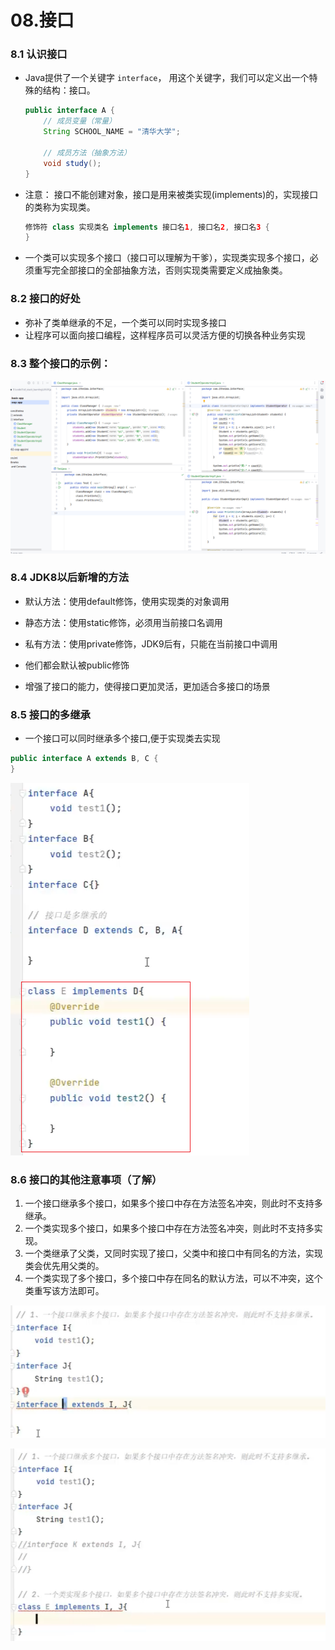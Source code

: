 # 08.接口

### 8.1 认识接口

- Java提供了一个关键字 ```interface```， 用这个关键字，我们可以定义出一个特殊的结构：接口。
    ```java
    public interface A {
        // 成员变量（常量）
        String SCHOOL_NAME = "清华大学";

        // 成员方法（抽象方法）
        void study();
    }
    ```

- 注意： 接口不能创建对象，接口是用来被类实现(implements)的，实现接口的类称为实现类。
    ```java
    修饰符 class 实现类名 implements 接口名1, 接口名2, 接口名3 {
    }
    ```

- 一个类可以实现多个接口（接口可以理解为干爹），实现类实现多个接口，必须重写完全部接口的全部抽象方法，否则实现类需要定义成抽象类。

### 8.2 接口的好处

- 弥补了类单继承的不足，一个类可以同时实现多接口
- 让程序可以面向接口编程，这样程序员可以灵活方便的切换各种业务实现

### 8.3 整个接口的示例：

![alt text](image-39.png)


### 8.4 JDK8以后新增的方法

- 默认方法：使用default修饰，使用实现类的对象调用
- 静态方法：使用static修饰，必须用当前接口名调用
- 私有方法：使用private修饰，JDK9后有，只能在当前接口中调用
- 他们都会默认被public修饰

- 增强了接口的能力，使得接口更加灵活，更加适合多接口的场景

### 8.5 接口的多继承

- 一个接口可以同时继承多个接口,便于实现类去实现
```java
public interface A extends B, C {
}
```

![alt text](image-40.png)


### 8.6 接口的其他注意事项（了解）

1. 一个接口继承多个接口，如果多个接口中存在方法签名冲突，则此时不支持多继承。
2. 一个类实现多个接口，如果多个接口中存在方法签名冲突，则此时不支持多实现。
3. 一个类继承了父类，又同时实现了接口，父类中和接口中有同名的方法，实现类会优先用父类的。
4. 一个类实现了多个接口，多个接口中存在同名的默认方法，可以不冲突，这个类重写该方法即可。


![alt text](image-41.png)

![alt text](image-42.png)